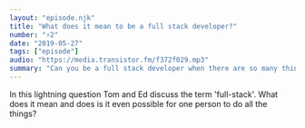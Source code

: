 ```yaml
---
layout: "episode.njk"
title: "What does it mean to be a full stack developer?"
number: "⚡️2"
date: "2019-05-27"
tags: ["episode"]
audio: "https://media.transistor.fm/f372f029.mp3"
summary: "Can you be a full stack developer when there are so many things to know?"
---
```


In this lightning question Tom and Ed discuss the term 'full-stack'. What does it mean and does is it even possible for one person to do all the things?

